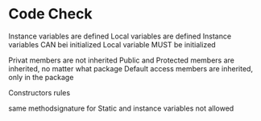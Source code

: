 Code Check
==========

Instance variables are defined
Local variables are defined
Instance variables CAN bei initialized
Local variable MUST be initialized

Privat members are not inherited
Public and Protected members are inherited, no matter what package
Default access members are inherited, only in the package

Constructors rules

same methodsignature for Static and instance variables not allowed